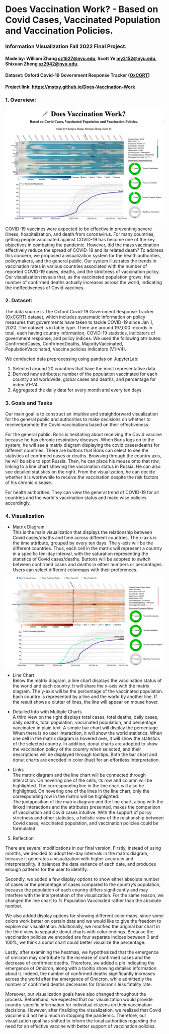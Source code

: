 # Does Vaccination Work? - Based on Covid Cases, Vaccinated Population and Vaccination Policies.

### Information Visualization Fall 2022 Final Project.

#### Made by: William Zhang [cz1627@nyu.edu](mailto:cz1627@nyu.edu), Scott Ye [my2152@nyu.edu](mailto:my2152@nyu.edu), Shixuan Zheng [sz2942@nyu.edu](mailto:sz2942@nyu.edu).  

#### Dataset: Oxford Covid-19 Government Response Tracker ([OxCGRT](https://github.com/OxCGRT/covid-policy-tracker))

#### Project link: https://mstxy.github.io/Does-Vaccination-Work

### 1. Overview:

![Project Overview](img/overview.png)

COVID-19 vaccines were expected to be effective in preventing severe illness, hospitalization, and death from coronavirus. For many countries, getting people vaccinated against COVID-19 has become one of the key objectives in combating the pandemic. However, did the mass vaccination effectively reduce the spread of COVID-19 and its related death? To address this concern, we proposed a visualization system for the health authorities, policymakers, and the general public. Our system illustrates the trends in vaccination rates in various countries associated with the number of reported COVID-19 cases, deaths, and the strictness of vaccination policy. Our visualization reveals that, as the vaccinated population grows, the number of confirmed deaths actually increases across the world, indicating the ineffectiveness of Covid vaccines.

### 2. Dataset:

The data source is The Oxford Covid-19 Government Response Tracker ([OxCGRT](https://github.com/OxCGRT/covid-policy-tracker)) dataset, which includes systematic information on policy measures that governments have taken to tackle COVID-19 since Jan 1, 2020. The dataset is in table type. There are around 197,000 records in total, each having country information, COVID-19 statistics, indicators of government response, and policy indices. We used the following attributes: ConfirmedCases, ConfirmedDeaths, MajorityVaccinated, PopulationVaccinated, Vaccine policies indicators (V1-V4).

We conducted data preprocessing using pandas on JupyterLab:
1.	Selected around 20 countries that have the most representative data.
2.	Derived new attributes: number of the population vaccinated for each country and worldwide, global cases and deaths, and percentage for index V1-V4.
3.	Aggregated the daily data for every month and every ten days.

### 3. Goals and Tasks

Our main goal is to construct an intuitive and straightforward visualization for the general public and authorities to make decisions on whether to receive/promote the Covid vaccinations based on their effectiveness. 

For the general public: Boris is hesitating about receiving the Covid vaccine because he has chronic respiratory diseases. When Boris logs on to the system, he will see a matrix diagram displaying the covid cases/deaths for different countries. There are buttons that Boris can select to see the statistics of confirmed cases or deaths. Browsing through the country axis, he will be able to spot Russia. Then, he can place his mouse onto that row, linking to a line chart showing the vaccination status in Russia. He can also see detailed statistics on the right. From the visualization, he can decide whether it is worthwhile to receive the vaccination despite the risk factors of his chronic disease.

For health authorities:  They can view the general trend of COVID-19 for all countries and the world's vaccination status and make wise policies accordingly.

### 4. Visualization

- Matrix Diagram  
This is the main visualization that displays the relationship between Covid cases/deaths and time across different countries. The x-axis is the time attribute, grouped by every ten days. The y-axis will be the different countries. Thus, each cell in the matrix will represent a country in a specific ten-day interval, with the saturation representing the statistics of Covid cases/deaths. Buttons will be adopted to switch between confirmed cases and deaths in either numbers or percentages. Users can select different colormaps with their preferences.

![Interaction_1](img/interaction1.png)

- Line Chart  
Below the matrix diagram, a line chart displays the vaccination status of the world and each country. It will share the x-axis with the matrix diagram. The y-axis will be the percentage of the vaccinated population. Each country is represented by a line and the world by another line. If the result shows a clutter of lines, the line will appear on mouse hover.

- Detailed Info with Multiple Charts  
A third view on the right displays total cases, total deaths, daily cases, daily deaths, total population, vaccinated population, and percentage vaccinated in plain text. A simple bar chart will display the percentage. When there is no user interaction, it will show the world statistics. When one cell in the matrix diagram is hovered over, it will show the statistics of the selected country. In addition, donut charts are adopted to show the vaccination policy of the country when selected, and their descriptions will be displayed through tooltips. Both the bar chart and donut charts are encoded in color (hue) for an effortless interpretation.

-	Links  
The matrix diagram and the line chart will be connected through interaction. On hovering one of the cells, its row and column will be highlighted. The corresponding line in the line chart will also be highlighted. On hovering one of the lines in the line chart, only the corresponding row in the matrix will be highlighted.  
The juxtaposition of the matrix diagram and the line chart, along with the linked interactions and the attributes presented, makes the comparison of vaccination and Covid cases intuitive. With the support of policy strictness and other statistics, a holistic view of the relationship between Covid cases, vaccinated population, and vaccination policies could be formulated.

5.	Reflection

There are several modifications in our final version. Firstly, instead of using months, we decided to adopt ten-day intervals in the matrix diagram, because it generates a visualization with higher accuracy and interpretability. It balances the data variance of each date, and produces enough patterns for the user to identify. 

Secondly, we added a few display options to show either absolute number of cases or the percentage of cases compared to the country’s population, because the population of each country differs significantly and may interfere with the interpretation of the visualization. For the same reason, we changed the line chart to % Population Vaccinated rather than the absolute number. 

We also added display options for showing different color maps, since some colors work better on certain data and we would like to give the freedom to explore our visualization.
Additionally, we modified the original bar chart in the third view to separate donut charts with color endings. Because the vaccination policies we encoded are four separate indices between 0 and 100%, we think a donut chart could better visualize the percentage.

Lastly, after examining the heatmap, we hypothesized that the emergence of omicron may contribute to the increase of confirmed cases and the decrease of confirmed deaths. Therefore, we added a pin indicating the emergence of Omicron, along with a tooltip showing detailed information about it. Indeed, the number of confirmed deaths significantly increases across the world after the emergence of Omicron, while admittedly the number of confirmed deaths decreases for Omicron’s less fatality rate.

Moreover, our visualization goals have also changed throughout the process. Beforehand, we expected that our visualization would provide country-specific information for individual citizens on their vaccination decisions. However, after finalizing the visualization, we realized that Covid vaccine did not help much in stopping the pandemic. Therefore, our visualization goal has shifted to inform the local authorities regarding the need for an effective vaccine with better support of vaccination policies.
